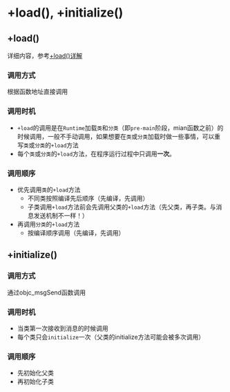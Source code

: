 # +load(), +initialize()

## +load()
详细内容，参考[+load()详解](https://www.jianshu.com/p/7a4162f59991)
### 调用方式
根据函数地址直接调用
### 调用时机
* `+load`的调用是在`Runtime`加载`类`和`分类`（即`pre-main`阶段，mian函数之前）的时候调用，一般不手动调用，如果想要在`类`或`分类`加载时做一些事情，可以重写`类`或`分类`的`+load`方法
* 每个`类`或`分类`的`+load`方法，在程序运行过程中只调用**一次**。

### 调用顺序
* 优先调用`类`的`+load`方法
    * 不同类按照编译先后顺序（先编译，先调用）
    * 子类调用`+load`方法前会先调用父类的`+load`方法（先父类，再子类。与消息发送机制不一样！）
* 再调用`分类`的`+load`方法
    * 按编译顺序调用（先编译，先调用）

## +initialize()
### 调用方式
通过objc_msgSend函数调用

### 调用时机
 * 当类第一次接收到消息的时候调用
 * 每个类只会`initialize`一次（父类的initialize方法可能会被多次调用）

### 调用顺序
* 先初始化父类
* 再初始化子类